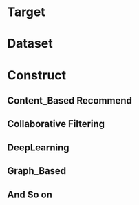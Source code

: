 # Target


# Dataset


# Construct
## Content_Based Recommend

## Collaborative Filtering

## DeepLearning

## Graph_Based

## And So on